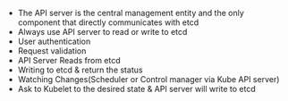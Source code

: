 - The API server is the central management entity and the only component that directly communicates with etcd
- Always use API server to read or write to etcd
- User authentication
- Request validation
- API Server Reads from etcd
- Writing to etcd & return the status
- Watching Changes(Scheduler or Control manager via Kube API server)
- Ask to Kubelet to the desired state & API server will write to etcd
